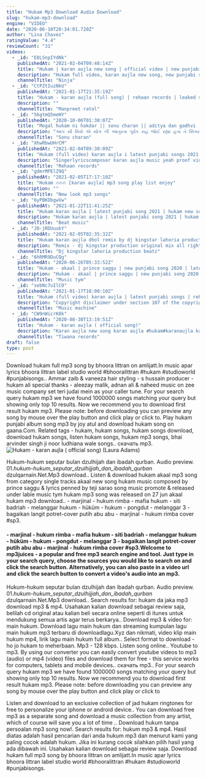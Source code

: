 ```yaml
---
title: "Hukam Mp3 Download Audio Download"
slug: "hukam-mp3-download"
engine: "VIDEO"
date: "2020-06-10T20:34:01.720Z"
author: "Lina Chavez"
ratingValue: "4.4"
reviewCount: "31"
videos:
  - _id: "E8LSnpIYdNk"
    publishedAt: "2021-02-04T09:48:14Z"
    title: "Hukam | karan aujla new song | official video | new punjabi song 2021 | latest punjabi songs"
    description: "Hukam full video, karan aujla new song, new punjabi song 2021, latest punjabi songs 2021, new punjabi song 2020, new punjabi songs,"
    channelTitle: "Ninja"
  - _id: "CtPZtIuzNkU"
    publishedAt: "2021-01-17T21:35:19Z"
    title: "Hukam - karan aujla (full song) | rehaan records | leaked song | latest punjabi song 2021"
    description: ""
    channelTitle: "Manpreet ratol"
  - _id: "56gtmQ5meHY"
    publishedAt: "2020-10-06T01:30:07Z"
    title: "Mogal hukam ni hakdar || sonu charan || aditya dan gadhvi || new gujarati song 2020"
    description: "આપ સૌ મિત્રો એ સોંગ ની આતુરતા પૂર્વક રાહ જોઈ રહ્યા હતા તે સિંગર સોનું ચારણ અને સિંગર આદિત્ય દાન ગઢવી નું નવું"
    channelTitle: "Sonu charan"
  - _id: "XhwRbwUHrCM"
    publishedAt: "2021-02-04T09:30:09Z"
    title: "Hukam (full video) karan aujla i latest punjabi songs 2021 i rehaan records"
    description: "Singerlyricscomposer karan aujla music yeah proof videosagar deol ft gianimane mix &amp; master jstatik project by deep rehaan sukh bajwa &amp; jeewan"
    channelTitle: "Rehaan records"
  - _id: "gdmrMPElZ9Q"
    publishedAt: "2021-02-05T17:17:10Z"
    title: "Hukam 🔥🔥🔥 [karan aujla] mp3 song play list enjoy"
    description: ""
    channelTitle: "New look mp3 songs"
  - _id: "6yPBKDbgwVw"
    publishedAt: "2021-01-22T11:41:25Z"
    title: "Hukam karan aujla | latest punjabi song 2021 | hukam new song karan aujla | karan aujla new song"
    description: "Hukam karan aujla | latest punjabi song 2021 | hukam new song karan aujla | karan aujla new song hukam karan aujla, hukam song karan aujla, hukam by"
    channelTitle: "Beat music"
  - _id: "J0-jRDUuukY"
    publishedAt: "2021-02-05T02:35:32Z"
    title: "Hukam karan aujla dhol remix by dj kingstar lahoria production beatz dj song"
    description: "Remix - dj kingstar production original mix all rights to music label co. &amp; no copyright infringement intended. Hukam karan aujla dhol mix dj kingstar lahoria"
    channelTitle: "Dj kingstar lahoria production beatz"
  - _id: "6hRMR9DuCQg"
    publishedAt: "2020-06-26T05:33:52Z"
    title: "Hukam - akaal | prince saggu | new punjabi song 2020 | latest punjabi song 2020 | music tym"
    description: "Hukam - akaal | prince saggu | new punjabi song 2020 | latest punjabi song 2020 | music tym music tym productions presents the latest video song of 2020"
    channelTitle: "Music tym"
  - _id: "sebNc7uIlC0"
    publishedAt: "2021-01-17T18:00:10Z"
    title: "Hukam (full video) karan aujla | latest punjabi songs | rehaan records | karan aujla new song hukam"
    description: "Copyright disclaimer under section 107 of the copyright act 1976, allowance is made for fair use for purposes such as criticism, comment, news reporting,"
    channelTitle: "Music machine"
  - _id: "CW9nWicrK8k"
    publishedAt: "2020-08-30T13:19:51Z"
    title: "Hukam - karan aujla ( official song)"
    description: "Karan aujla new song karan aujla #hukam#karanaujla karan aujla new song punjabi song."
    channelTitle: "Tiwana records"
draft: false
type: post
---
```


Download hukam full mp3 song by bhoora littran on amlijatt.In music apar lyrics bhoora littran label studio world #bhooralittran #hukam #studioworld #punjabisongs.. Ammar zaib &amp; vaneeza hair styling - s hussain producer - hukam ali special thanks - aleezay malik, adnan ali &amp; naheed music on zee music company set teri judai mein as your caller tune. For your search query hukam mp3 we have found 1000000 songs matching your query but showing only top 10 results. Now we recommend you to download first result hukam mp3. Please note: before downloading you can preview any song by mouse over the play button and click play or click to. Play hukam punjabi album song mp3 by joy atul and download hukam song on gaana.Com. Related tags - hukam, hukam songs, hukam songs download, download hukam songs, listen hukam songs, hukam mp3 songs, bhai arvinder singh ji noor ludhiana wale songs.. скачать mp3.
![Hukam - karan aujla ( official song) (Laura Adams)](https://i.ytimg.com/vi/CW9nWicrK8k/hqdefault.jpg "Hukam - karan aujla ( official song) (Bruce Watts)")

Hukum-hukum seputar bulan dzulhijah dan ibadah qurban. Audio preview. 01._hukum-hukum_seputar_dzulhijjah_dan_ibadah_qurban_ dzulqarnain.Net.Mp3 download.. Listen &amp; download hukam akaal mp3 song from category single tracks akaal new song hukam music composed by prince saggu &amp; lyrics penned by teji sarao song music promote &amp; released under lable music tym hukam mp3 song was released on 27 jun akaal hukam mp3 download.. - marjinal - hukum rimba - mafia hukum - siti badriah - melanggar hukum - hüküm - hukum - pongdut - melanggar 3 - bagaikan langit potret-cover putih abu abu - marjinal - hukum rimba cover #sp3.
<!--inArticleAds-->

<!--galleryOne-->

#### - marjinal - hukum rimba - mafia hukum - siti badriah - melanggar hukum - hüküm - hukum - pongdut - melanggar 3 - bagaikan langit potret-cover putih abu abu - marjinal - hukum rimba cover #sp3.Welcome to mp3juices - a popular and free mp3 search engine and tool. Just type in your search query, choose the sources you would like to search on and click the search button. Alternatively, you can also paste in a video url and click the search button to convert a video&#39;s audio into an mp3.
<!--inArticleAds-->

<!--galleryTwo-->

Hukum-hukum seputar bulan dzulhijah dan ibadah qurban. Audio preview. 01._hukum-hukum_seputar_dzulhijjah_dan_ibadah_qurban_ dzulqarnain.Net.Mp3 download.. Search results for: hukam da jaka mp3 download mp3 &amp; mp4. Usahakan kalian download sebagai review saja, belilah cd original atau kalian beli secara online seperti di itunes untuk mendukung semua artis agar terus berkarya.. Download mp3 &amp; video for: main hukum. Download lagu main hukum dan streaming kumpulan lagu main hukum mp3 terbaru di downloadlagu.Xyz dan nikmati, video klip main hukum mp4, lirik lagu main hukum full album.. Select format to download - ho jo hukam to meherbaan. Mp3 - 128 kbps. Listen song online.. Youtube to mp3. By using our converter you can easily convert youtube videos to mp3 (audio) or mp4 (video) files and download them for free - this service works for computers, tablets and mobile devices.. скачать mp3.. For your search query hukam mp3 we have found 1000000 songs matching your query but showing only top 10 results. Now we recommend you to download first result hukam mp3. Please note: before downloading you can preview any song by mouse over the play button and click play or click to
<!--galleryThree-->

Listen and download to an exclusive collection of jad hukam ringtones for free to personalize your iphone or android device.. You can download free mp3 as a separate song and download a music collection from any artist, which of course will save you a lot of time .. Download hukum tanpa persoalan mp3 song now!. Search results for: hukum mp3 &amp; mp4. Hasil diatas adalah hasil pencarian dari anda hukum mp3 dan menurut kami yang paling cocok adalah hukum. Jika ini kurang cocok silahkan pilih hasil yang ada dibawah ini. Usahakan kalian download sebagai review saja. Download hukam full mp3 song by bhoora littran on amlijatt.In music apar lyrics bhoora littran label studio world #bhooralittran #hukam #studioworld #punjabisongs.